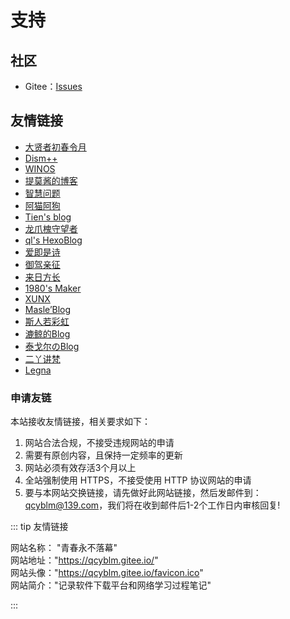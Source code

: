 # 支持
## 社区
- Gitee：[Issues](https://gitee.com/qcyblm/qcyblm/issues)
## 友情链接
- [大贤者初春令月](https://mourinaruto.github.io/ "致力于编写使用最少的语法特性和第三方库的紧凑实现")
- [Dism++](https://www.chuyu.me/ "全球第一款基于 CBS 的 Dism GUI 实现。")
- [WINOS](https://www.winos.me/ "前沿的精简系统下载")
- [提莫酱的博客](https://www.timochan.cn/ "Let's start learning !")
- [智慧问题](https://blog.zhissue.cn/ "Hello,world！I will solve your issue")
- [阿猫阿狗](https://blog.yhz610.com/ "我一直都在流浪，可我不曾见过海洋")
- [Tien's blog](https://www.dodolo.top/ "The truth is what it is, not what you see.")
- [龙爪槐守望者](https://www.ftium4.com/ "一个帮助交互设计师成长的互联网传说")
- [ql's HexoBlog](https://ql-isaac.cn/ "It’s a beautiful day!")
- [爱即是诗](https://www.aigisss.com/blog/ "AI&GIS博客")
- [御驾亲征](https://evrstr.cc/ "好好学习，天天向上！")
- [来日方长](https://www.kococ.cn/ "将我收藏，来日方长")
- [1980's Maker](https://80shuo.com/ "一个出生于80年代的程序员")
- [XUNX](https://www.xuzhipeng.com/ "前面风景很好，我的意思是别回头。")
- [Masle’Blog](https://masle.gitee.io/ "静以制动，明以破军")
- [斯人若彩虹](https://bruce-jj.gitee.io/blog/ "等风也等你")
- [漉鲸的Blog](https://blog.lj0.top/ "个人向，记录生活的博客。")
- [泰戈尔のBlog](https://www.iftiger.com/ "智慧成就科技，科技改变生活。")
- [二丫讲梵](https://wiki.eryajf.net/ "💻学习📝记录🔗分享")
- [Legna](https://www.brighost.com/ "让一切更简单")
### 申请友链
本站接收友情链接，相关要求如下：
1. 网站合法合规，不接受违规网站的申请
2. 需要有原创内容，且保持一定频率的更新
3. 网站必须有效存活3个月以上
4. 全站强制使用 HTTPS，不接受使用 HTTP 协议网站的申请
5. 要与本网站交换链接，请先做好此网站链接，然后发邮件到：[qcyblm@139.com](mailto:qcyblm@139.com?subject=友链申请)，我们将在收到邮件后1-2个工作日内审核回复!

::: tip 友情链接

网站名称： "青春永不落幕"  
网站地址："https://qcyblm.gitee.io/"  
网站头像："https://qcyblm.gitee.io/favicon.ico"  
网站简介："记录软件下载平台和网络学习过程笔记"

:::